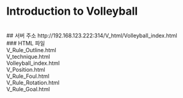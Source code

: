 # Introduction to Volleyball
<br>
## 서버 주소
http://192.168.123.222:314/V_html/Volleyball_index.html
<br>
### HTML 파일<br>
V_Rule_Outline.html	<br>
V_technique.html	<br>
Volleyball_index.html	<br>
V_Position.html	<br>
V_Rule_Foul.html	<br>
V_Rule_Rotation.html	<br>
V_Rule_Goal.html<br>
